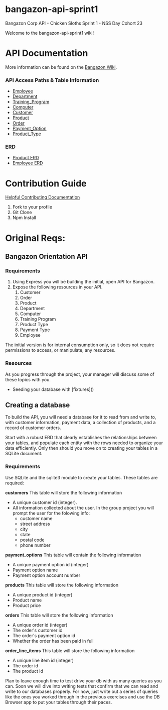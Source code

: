 # bangazon-api-sprint1
Bangazon Corp API - Chicken Sloths Sprint 1 - NSS Day Cohort 23

Welcome to the bangazon-api-sprint1 wiki!

# API Documentation
More information can be found on the [Bangazon Wiki](https://github.com/chicken-sloths/bangazon-api-sprint1/wiki/).

### API Access Paths & Table Information
- [Employee](https://github.com/chicken-sloths/bangazon-api-sprint1/wiki/employee)
- [Department](https://github.com/chicken-sloths/bangazon-api-sprint1/wiki/department)
- [Training_Program](https://github.com/chicken-sloths/bangazon-api-sprint1/wiki/training_program)
- [Computer](https://github.com/chicken-sloths/bangazon-api-sprint1/wiki/computer)
- [Customer](https://github.com/chicken-sloths/bangazon-api-sprint1/wiki/customer)
- [Product](https://github.com/chicken-sloths/bangazon-api-sprint1/wiki/product)
- [Order](https://github.com/chicken-sloths/bangazon-api-sprint1/wiki/order)
- [Payment_Option](https://github.com/chicken-sloths/bangazon-api-sprint1/wiki/payment_option)
- [Product_Type](https://github.com/chicken-sloths/bangazon-api-sprint1/wiki/product_type)

### ERD
- [Product ERD](https://github.com/chicken-sloths/bangazon-api-sprint1/wiki/Products-ERD-Notes)
- [Employee ERD](https://github.com/chicken-sloths/bangazon-api-sprint1/wiki/Employee-ERD)

# Contribution Guide
[Helpful Contributing Documentation](https://github.com/chicken-sloths/bangazon-api-sprint1/wiki/CLI-Commands)
1. Fork to your profile
1. Git Clone
1. Npm Install


# Original Reqs:

## Bangazon Orientation API

### Requirements

1. Using Express you will be building the initial, open API for Bangazon.
1. Expose the following resources in your API.
    1. Customer
    1. Order
    1. Product
    1. Department
    1. Computer
    1. Training Program
    1. Product Type
    1. Payment Type
    1. Employee

The initial version is for internal consumption only, so it does not require permissions to access, or manipulate, any resources.

### Resources

As you progress through the project, your manager will discuss some of these topics with you.

* Seeding your database with [fixtures](\)

## Creating a database
To build the API, you will need a database for it to read from and write to, with customer information, payment data, a collection of products, and a record of customer orders.

Start with a robust ERD that clearly establishes the relationships between your tables, and populate each entity with the rows needed to organize your data efficiently. Only then should you move on to creating your tables in a SQLite document.

### Requirements
Use SQLite and the sqlite3 module to create your tables. These tables are required:

**customers**
This table will store the following information
+ A unique customer id (integer).
+ All information collected about the user. In the group project you will prompt the user for the folowing info:
    + customer name
    + street address
    + city
    + state
    + postal code
    + phone number

**payment_options**
This table will contain the following information
+ A unique payment option id (integer)
+ Payment option name
+ Payment option account number

**products**
This table will store the following information
+ A unique product id (integer)
+ Product name
+ Product price

**orders**
This table will store the following information
+ A unique order id (integer)
+ The order's customer id
+ The order's payment option id
+ Whether the order has been paid in full

**order_line_items**
This table will store the following information
+ A unique line item id (integer)
+ The order id
+ The product id

Plan to leave enough time to test drive your db with as many queries as you can. Soon we will dive into writing tests that confirm that we can read and write to our databases properly. For now, just write out a series of queries like the ones you worked through in the previous exercises and use the DB Browser app to put your tables through their paces.
